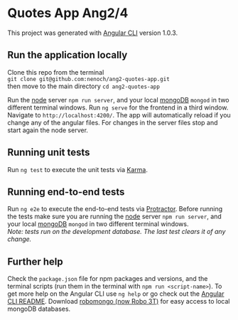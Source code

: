 # Quotes App Ang2/4

This project was generated with [Angular CLI](https://github.com/angular/angular-cli) version 1.0.3.

## Run the application locally

Clone this repo from the terminal   
`git clone git@github.com:nenoch/ang2-quotes-app.git`   
then move to the main directory `cd ang2-quotes-app`

Run the [node](https://nodejs.org/en/) server `npm run server`, and your local [mongoDB](https://www.mongodb.com/) `mongod` in two different terminal windows.
Run `ng serve` for the frontend in a third window. Navigate to `http://localhost:4200/`. The app will automatically reload if you change any of the angular files. For changes in the server files stop and start again the node server.

## Running unit tests

Run `ng test` to execute the unit tests via [Karma](https://karma-runner.github.io).

## Running end-to-end tests

Run `ng e2e` to execute the end-to-end tests via [Protractor](http://www.protractortest.org/).
Before running the tests make sure you are running the [node](https://nodejs.org/en/) server `npm run server`, and your local [mongoDB](https://www.mongodb.com/) `mongod` in two different terminal windows.   
_Note: tests run on the development database. The last test clears it of any change._

## Further help

Check the ```package.json``` file for npm packages and versions, and the terminal scripts (run them in the terminal with ```npm run <script-name>```).
To get more help on the Angular CLI use `ng help` or go check out the [Angular CLI README](https://github.com/angular/angular-cli/blob/master/README.md).
Download [robomongo (now Robo 3T)](https://robomongo.org/) for easy access to local mongoDB databases.
